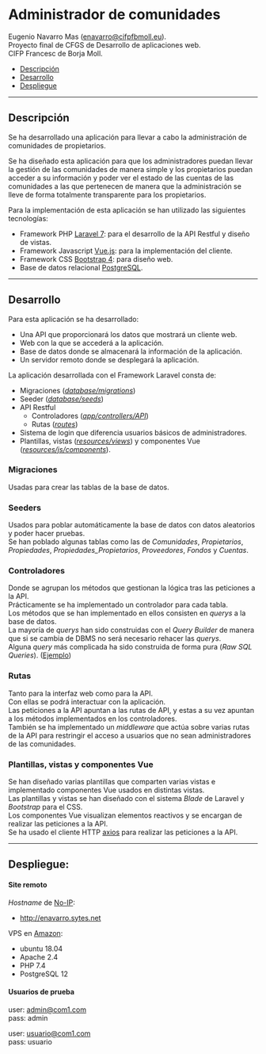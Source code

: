# Administrador de comunidades

Eugenio Navarro Mas (enavarro@cifpfbmoll.eu).   
Proyecto final de CFGS de Desarrollo de aplicaciones web.   
CIFP Francesc de Borja Moll.

- [Descripción](#descripcion)
- [Desarrollo](#desarrollo)
- [Despliegue](#despliegue)

---

## Descripción

Se ha desarrollado una aplicación para llevar a cabo la administración de comunidades de propietarios.

Se ha diseñado esta aplicación para que los administradores puedan llevar la gestión de las comunidades de manera simple y los propietarios puedan acceder a su información y poder ver el estado de las cuentas de las comunidades a las que pertenecen de manera que la administración se lleve de forma totalmente transparente para los propietarios.

Para la implementación de esta aplicación se han utilizado las siguientes tecnologías:
- Framework PHP [Laravel 7](https://laravel.com/): para el desarrollo de la API Restful y diseño de vistas.
- Framework Javascript [Vue.js](https://vuejs.org/): para la implementación del cliente.
- Framework CSS [Bootstrap 4](https://getbootstrap.com/): para diseño web.
- Base de datos relacional [PostgreSQL](https://www.postgresql.org/).

---

## Desarrollo

Para esta aplicación se ha desarrollado:
- Una API que proporcionará los datos que mostrará un cliente web.
- Web con la que se accederá a la aplicación.
- Base de datos donde se almacenará la información de la aplicación.
- Un servidor remoto donde se desplegará la aplicación.

La aplicación desarrollada con el Framework Laravel consta de:
- Migraciones ([*database/migrations*](https://github.com/enm1986/DAW-Proyecto-Final/tree/master/database/migrations)) 
- Seeder ([*database/seeds*](https://github.com/enm1986/DAW-Proyecto-Final/tree/master/database/seeds))
- API Restful
    - Controladores ([*app/controllers/API*](https://github.com/enm1986/DAW-Proyecto-Final/tree/master/app/Http/Controllers/API))
    - Rutas ([*routes*](https://github.com/enm1986/DAW-Proyecto-Final/tree/master/routes))
- Sistema de login que diferencia usuarios básicos de administradores.
- Plantillas, vistas ([*resources/views*](https://github.com/enm1986/DAW-Proyecto-Final/tree/master/resources/views)) y componentes Vue ([*resources/js/components*](https://github.com/enm1986/DAW-Proyecto-Final/tree/master/resources/js/components)).


### Migraciones

Usadas para crear las tablas de la base de datos.   

### Seeders
Usados para poblar automáticamente la base de datos con datos aleatorios y poder hacer pruebas.   
Se han poblado algunas tablas como las de *Comunidades*, *Propietarios*, *Propiedades*, *Propiedades_Propietarios*, *Proveedores*, *Fondos* y *Cuentas*.

### Controladores
Donde se agrupan los métodos que gestionan la lógica tras las peticiones a la API.   
Prácticamente se ha implementado un controlador para cada tabla.   
Los métodos que se han implementado en ellos consisten en *querys* a la base de datos.   
La mayoría de *querys* han sido construidas con el *Query Builder* de manera que si se cambia de DBMS no será necesario rehacer las *querys*.   
Alguna *query* más complicada ha sido construida de forma pura (*Raw SQL Queries*). ([Ejemplo](https://github.com/enm1986/DAW-Proyecto-Final/blob/9be8bc494dbbe3a8f994cb4b9d20fc57c1b610c2/app/Http/Controllers/API/ContCuentasController.php#L12))

### Rutas
Tanto para la interfaz web como para la API.   
Con ellas se podrá interactuar con la aplicación.   
Las peticiones a la API apuntan a las rutas de API, y estas a su vez apuntan a los métodos implementados en los controladores.   
También se ha implementado un *middleware* que actúa sobre varias rutas de la API para restringir el acceso a usuarios que no sean administradores de las comunidades.   
 
### Plantillas, vistas y componentes Vue
Se han diseñado varias plantillas que comparten varias vistas e implementado componentes Vue usados en distintas vistas.   
Las plantillas y vistas se han diseñado con el sistema *Blade* de Laravel y *Bootstrap* para el CSS.   
Los componentes Vue visualizan elementos reactivos y se encargan de realizar las peticiones a la API.   
Se ha usado el cliente HTTP [axios](https://github.com/axios/axios) para realizar las peticiones a la API.   

---

## Despliegue:

#### Site remoto

*Hostname* de [No-IP](https://www.noip.com/):
- http://enavarro.sytes.net

VPS en [Amazon](https://aws.amazon.com/es/): 
- ubuntu 18.04
- Apache 2.4
- PHP 7.4
- PostgreSQL 12 

#### Usuarios de prueba

user: admin@com1.com   
pass: admin   

user: usuario@com1.com   
pass: usuario   


